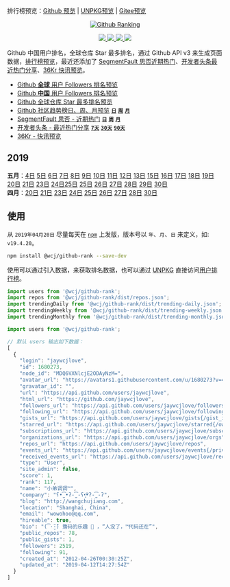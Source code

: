 排行榜预览：[Github 预览](http://jaywcjlove.github.io/github-rank/) | [UNPKG预览](https://unpkg.com/@wcj/github-rank/web/index.html) | [Gitee预览](http://jaywcjlove.gitee.io/github-rank)

<p align="center">
  <a href="https://jaywcjlove.github.io/github-rank">
    <img alt="Github Ranking" src="https://user-images.githubusercontent.com/1680273/57984124-01c15100-7a8b-11e9-84e3-31251d04778d.png">
  </a>
</p>

<p align="center">
  <a href="https://github.com/jaywcjlove/github-rank/issues">
    <img src="https://img.shields.io/github/issues/jaywcjlove/github-rank.svg">
  </a>
  <a href="https://github.com/jaywcjlove/github-rank/network">
    <img src="https://img.shields.io/github/forks/jaywcjlove/github-rank.svg">
  </a>
  <a href="https://github.com/jaywcjlove/github-rank/stargazers">
    <img src="https://img.shields.io/github/stars/jaywcjlove/github-rank.svg">
  </a>
  <a href="https://www.npmjs.com/package/@wcj/github-rank">
    <img src="https://img.shields.io/npm/v/@wcj/github-rank.svg">
  </a>
</p>


Github 中国用户排名，全球仓库 Star 最多排名，通过 Github API v3 来生成页面数据，[排行榜预览](http://jaywcjlove.github.io/github-rank/)，最近还添加了 [SegmentFault 思否近期热门](http://jaywcjlove.github.io/github-rank/sifou-daily.html)、[开发者头条最近热门分享](http://jaywcjlove.github.io/github-rank/toutiao-7.html)、[36Kr 快讯预览](http://jaywcjlove.github.io/github-rank/36kr.html)。

- [Github **全球** 用户 Followers 排名预览](http://jaywcjlove.github.io/github-rank/)
- [Github **中国** 用户 Followers 排名预览](http://jaywcjlove.github.io/github-rank/users.china.html)
- [Github 全球仓库 Star 最多排名预览](http://jaywcjlove.github.io/github-rank/repos.html)
- [Github 社区趋势榜日、周、月预览](http://jaywcjlove.github.io/github-rank/trending.html) [**`日`**](http://jaywcjlove.github.io/github-rank/trending.html) [**`周`**](http://jaywcjlove.github.io/github-rank/trending-weekly.html) [**`月`**](http://jaywcjlove.github.io/github-rank/trending-monthly.html)
- [SegmentFault 思否 - 近期热门](http://jaywcjlove.github.io/github-rank/sifou-daily.html) [**`日`**](http://jaywcjlove.github.io/github-rank/sifou-daily.html) [**`周`**](http://jaywcjlove.github.io/github-rank/sifou-weekly.html) [**`月`**](http://jaywcjlove.github.io/github-rank/sifou-monthly.html)
- [开发者头条 - 最近热门分享](http://jaywcjlove.github.io/github-rank/toutiao-7.html) [**`7天`**](http://jaywcjlove.github.io/github-rank/toutiao-7.html) [**`30天`**](http://jaywcjlove.github.io/github-rank/toutiao-30.html) [**`90天`**](http://jaywcjlove.github.io/github-rank/toutiao-90.html)
- [36Kr - 快讯预览](http://jaywcjlove.github.io/github-rank/36kr.html)

## 2019

**五月**：[4日](https://unpkg.com/@wcj/github-rank@19.5.4/web/index.html) [5日](https://unpkg.com/@wcj/github-rank@19.5.5/web/index.html) [6日](https://unpkg.com/@wcj/github-rank@19.5.6/web/index.html) [7日](https://unpkg.com/@wcj/github-rank@19.5.7/web/index.html) [8日](https://unpkg.com/@wcj/github-rank@19.5.8/web/index.html) [9日](https://unpkg.com/@wcj/github-rank@19.5.9/web/index.html) [10日](https://unpkg.com/@wcj/github-rank@19.5.10/web/index.html) [11日](https://unpkg.com/@wcj/github-rank@19.5.11/web/index.html) [12日](https://unpkg.com/@wcj/github-rank@19.5.12/web/index.html) [13日](https://unpkg.com/@wcj/github-rank@19.5.13/web/index.html) [15日](https://unpkg.com/@wcj/github-rank@19.5.15/web/index.html) [16日](https://unpkg.com/@wcj/github-rank@19.5.16/web/index.html) [17日](https://unpkg.com/@wcj/github-rank@19.5.17/web/index.html) [18日](https://unpkg.com/@wcj/github-rank@19.5.18/web/index.html) [19日](https://unpkg.com/@wcj/github-rank@19.5.19/web/index.html) [20日](https://unpkg.com/@wcj/github-rank@19.5.20/web/index.html) [21日](https://unpkg.com/@wcj/github-rank@19.5.21/web/index.html) [23日](https://unpkg.com/@wcj/github-rank@19.5.23/web/index.html) [24日](https://unpkg.com/@wcj/github-rank@19.5.24/web/index.html)[25日](https://unpkg.com/@wcj/github-rank@19.5.25/web/index.html) [25日](https://unpkg.com/@wcj/github-rank@19.5.25/web/index.html) [26日](https://unpkg.com/@wcj/github-rank@19.5.26/web/index.html) [27日](https://unpkg.com/@wcj/github-rank@19.5.27/web/index.html) [28日](https://unpkg.com/@wcj/github-rank@19.5.28/web/index.html) [29日](https://unpkg.com/@wcj/github-rank@19.5.29/web/index.html) [30日](https://unpkg.com/@wcj/github-rank@19.5.30/web/index.html)  
**四月**：[20日](https://unpkg.com/@wcj/github-rank@19.4.20-1/web/index.html) [21日](https://unpkg.com/@wcj/github-rank@19.4.21/web/index.html) [23日](https://unpkg.com/@wcj/github-rank@19.4.23/web/index.html) [24日](https://unpkg.com/@wcj/github-rank@19.4.24/web/index.html) [25日](https://unpkg.com/@wcj/github-rank@19.4.25/web/index.html) [26日](https://unpkg.com/@wcj/github-rank@19.4.26/web/index.html) [27日](https://unpkg.com/@wcj/github-rank@19.4.27/web/index.html) [28日](https://unpkg.com/@wcj/github-rank@19.4.28/web/index.html) [30日](https://unpkg.com/@wcj/github-rank@19.4.30/web/index.html)

## 使用

从 `2019年04月20日` 尽量每天在 [`npm`](https://www.npmjs.com/package/@wcj/github-rank) 上发版，版本号以 `年`、`月`、`日` 来定义，如: `v19.4.20`。

```bash
npm install @wcj/github-rank --save-dev
```

使用可以通过引入数据，来获取排名数据，也可以通过 [UNPKG](https://unpkg.com/@wcj/github-rank/dist/users.json) 直接访问[用户排行榜](https://unpkg.com/@wcj/github-rank/web/index.html)。

```js
import users from '@wcj/github-rank';
import repos from '@wcj/github-rank/dist/repos.json';
import trendingDaily from '@wcj/github-rank/dist/trending-daily.json';
import trendingWeekly from '@wcj/github-rank/dist/trending-weekly.json';
import trendingMonthly from '@wcj/github-rank/dist/trending-monthly.json';
```

```js
import users from '@wcj/github-rank';

// 默认 users 输出如下数据：
[
  {
    "login": "jaywcjlove",
    "id": 1680273,
    "node_id": "MDQ6VXNlcjE2ODAyNzM=",
    "avatar_url": "https://avatars1.githubusercontent.com/u/1680273?v=4",
    "gravatar_id": "",
    "url": "https://api.github.com/users/jaywcjlove",
    "html_url": "https://github.com/jaywcjlove",
    "followers_url": "https://api.github.com/users/jaywcjlove/followers",
    "following_url": "https://api.github.com/users/jaywcjlove/following{/other_user}",
    "gists_url": "https://api.github.com/users/jaywcjlove/gists{/gist_id}",
    "starred_url": "https://api.github.com/users/jaywcjlove/starred{/owner}{/repo}",
    "subscriptions_url": "https://api.github.com/users/jaywcjlove/subscriptions",
    "organizations_url": "https://api.github.com/users/jaywcjlove/orgs",
    "repos_url": "https://api.github.com/users/jaywcjlove/repos",
    "events_url": "https://api.github.com/users/jaywcjlove/events{/privacy}",
    "received_events_url": "https://api.github.com/users/jaywcjlove/received_events",
    "type": "User",
    "site_admin": false,
    "score": 1,
    "rank": 117,
    "name": "小弟调调™",
    "company": "ʕ•̫͡•ʔ-̫͡-ʕ•͓͡•ʔ-̫͡-ʔ",
    "blog": "http://wangchujiang.com",
    "location": "Shanghai, China",
    "email": "wowohoo@qq.com",
    "hireable": true,
    "bio": "(͡·̮̃·̃) 撸码的乐趣 💯 ，“人没了，™代码还在”",
    "public_repos": 78,
    "public_gists": 1,
    "followers": 2519,
    "following": 91,
    "created_at": "2012-04-26T00:30:25Z",
    "updated_at": "2019-04-12T14:27:54Z"
  }
]
```
